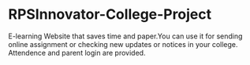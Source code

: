 # RPSInnovator-College-Project
E-learning Website that saves time and paper.You can use it for sending online assignment or checking new updates or notices in your college. Attendence and parent login are provided.
